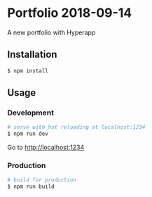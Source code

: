 # Portfolio 2018-09-14
A new portfolio with Hyperapp

## Installation

``` bash
$ npm install
```

## Usage

### Development

``` bash
# serve with hot reloading at localhost:1234
$ npm run dev
```

Go to [http://localhost:1234](http://localhost:1234)

### Production

``` bash
# build for production
$ npm run build
```
